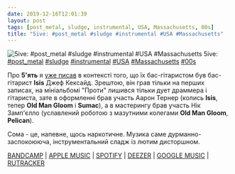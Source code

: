 ```yaml
---
date: 2019-12-16T12:01:39
layout: post
tags: [post_metal, sludge, instrumental, USA, Massachusetts, 00s]
title: "5ive: #post_metal #sludge #instrumental #USA #Massachusetts"
---
```

![5ive: #post_metal #sludge #instrumental #USA #Massachusetts](/assets/photos/photo_818@16-12-2019_12-01-39.jpg)
5ive: [#post_metal](/tags/#post_metal) [#sludge](/tags/#sludge) [#instrumental](/tags/#instrumental) [#USA](/tags/#USA) [#Massachusetts](/tags/#Massachusetts) [#00s](/tags/#00s)

Про **5&#39;ять** я [уже писав](https://t.me/vast_space_unexplored/3004) в контексті того, що їх бас-гітаристом був бас-гітарист **Isis** Джеф Кексайд. Зрештою, він грав тільки на перших записах, на мініальбомі &quot;Проти&quot; лишився тільки дует драммера і гітариста, зате в оформленні брав участь Аарон Тернер (колись **Isis**, тепер **Old Man Gloom** і **Sumac**), а в мастерингу брав участь Нік Замп&#39;єлло (уславлений роботою з мазутними колегами **Old Man Gloom**, **Pelican**).

Сома - це, напевне, щось наркотичне. Музика саме дурманно-заспокоююча, інструментальний сладж із лютим дисторшном.

[BANDCAMP](https://5ive5.bandcamp.com/album/versus) | [APPLE MUSIC](https://music.apple.com/us/album/versus-ep/1270371964) | [SPOTIFY](https://open.spotify.com/album/3Fnf81KXAV6ZRp4TA9H45f) | [DEEZER](https://www.deezer.com/album/1264203?utm_source=deezer&amp;utm_content=album-1264203&amp;utm_term=1601611822_1576490413&amp;utm_medium=web) | [GOOGLE MUSIC](https://play.google.com/music/m/Bd6vghokjbacnfecuyg4ftmptdu?t=Versus_-_5ive) | [RUTRACKER](https://rutracker.org/forum/viewtopic.php?t=652953)